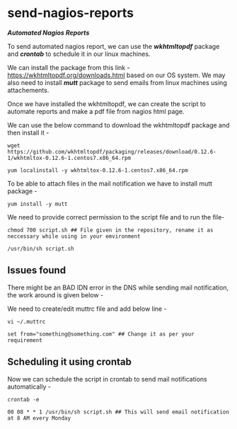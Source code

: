 # send-nagios-reports
<b><i>Automated Nagios Reports</i></b>

To send automated nagios report, we can use the <b><i>wkhtmltopdf</i></b> package and <b><i>crontab</i></b> to schedule it in our linux machines. 

We can install the package from this link - https://wkhtmltopdf.org/downloads.html based on our OS system. We may also need to install <b><i>mutt</i></b> package to send emails from linux machines using attachements. 

Once we have installed the wkhtmltopdf, we can create the script to automate reports and make a pdf file from nagios html page.

We can use the below command to download the wkhtmltopdf package and then install it -
```shell
wget https://github.com/wkhtmltopdf/packaging/releases/download/0.12.6-1/wkhtmltox-0.12.6-1.centos7.x86_64.rpm 

yum localinstall -y wkhtmltox-0.12.6-1.centos7.x86_64.rpm
```

To be able to attach files in the mail notification we have to install mutt package - 
```shell
yum install -y mutt
```

We need to provide correct permission to the script file and to run the file- 
```shell
chmod 700 script.sh ## File given in the repository, rename it as neccessary while using in your emvironment

/usr/bin/sh script.sh
```

 ## Issues found
 
 There might be an BAD IDN error in the DNS while sending mail notification, the work around is given below -
 
 We need to create/edit muttrc file and add below line - 
 ```shell
 vi ~/.muttrc
 
 set from="something@something.com" ## Change it as per your requirement
 ```
 
 ## Scheduling it using crontab
 
 Now we can schedule the script in crontab to send mail notifications automatically -
 ```shell
 crontab -e
 
 00 08 * * 1 /usr/bin/sh script.sh ## This will send email notification at 8 AM every Monday 
 ```
